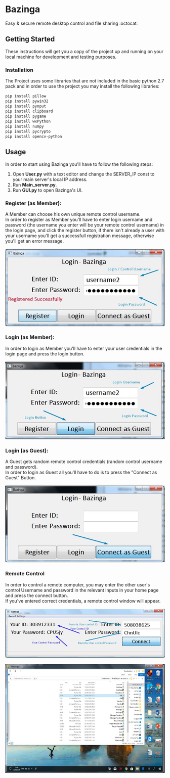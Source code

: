 # Bazinga
Easy & secure remote desktop control and file sharing :octocat:

## Getting Started
These instructions will get you a copy of the project up and running on your local machine for development and testing purposes.

### Installation
The Project uses some libraries that are not included in the basic python 2.7 pack and
in order to use the project you may install the following libraries:
```
pip install pillow
pip install pywin32
pip install pynput
pip install clipboard
pip install pygame
pip install wxPython
pip install numpy
pip install pycrypto
pip install opencv-python
```

## Usage
In order to start using Bazinga you'll have to follow the following steps:
1. Open **User.py** with a text editor and change the SERVER_IP const to your main server's local IP address.
2. Run **Main_server.py**.
3. Run **GUI.py** to open Bazinga's UI.

### Register (as Member):
A Member can choose his own unique remote control username.</br>
In order to register as Member you'll have to enter login username and password (the username you enter will be your remote control username) in the login page, and click the register button, if there isn't already a user with your username you'll get a successfull
registration message, otherwise you'll get an error message.
</br></br>
![Successfull Registration](https://github.com/Nalikeoz/Bazinga/blob/master/images/Successfull_Registration.jpg)

### Login (as Member):
In order to login as Member you'll have to enter your user credentials in the login page and press the login button.
</br></br>
![Login](https://github.com/Nalikeoz/Bazinga/blob/master/images/Login.jpg)

### Login (as Guest):
A Guest gets random remote control credentials (random control username and password).</br>
In order to login as Guest all you'll have to do is to press the "Connect as Guest" Button.
</br></br>
![Login](https://github.com/Nalikeoz/Bazinga/blob/master/images/Guest_Login.jpg)

### Remote Control
In order to control a remote computer, you may enter the other user's control Username and password
in the relevant inputs in your home page and press the connect button.</br>
If you've entered correct credentials, a remote control window will appear.
</br></br>
![Control](https://github.com/Nalikeoz/Bazinga/blob/master/images/Control.jpg)
</br></br>
![Control Display](https://github.com/Nalikeoz/Bazinga/blob/master/images/control_display.jpg)
